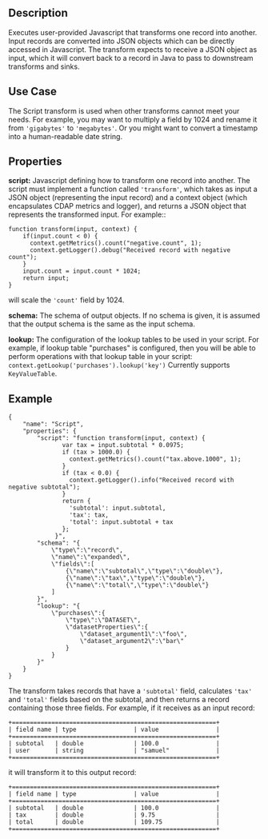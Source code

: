 Description
-----------

Executes user-provided Javascript that transforms one record into another.
Input records are converted into JSON objects which can be directly accessed in
Javascript. The transform expects to receive a JSON object as input, which it will
convert back to a record in Java to pass to downstream transforms and sinks.

Use Case
--------

The Script transform is used when other transforms cannot meet your needs.
For example, you may want to multiply a field by 1024 and rename it from ``'gigabytes'``
to ``'megabytes'``. Or you might want to convert a timestamp into a human-readable date string.

Properties
----------

**script:** Javascript defining how to transform one record into another. The script must
implement a function called ``'transform'``, which takes as input a JSON object (representing
the input record) and a context object (which encapsulates CDAP metrics and logger),
and returns a JSON object that represents the transformed input.
For example::

    function transform(input, context) {
        if(input.count < 0) {
          context.getMetrics().count("negative.count", 1);
          context.getLogger().debug("Received record with negative count");
        }
        input.count = input.count * 1024;
        return input;
    }

will scale the ``'count'`` field by 1024.

**schema:** The schema of output objects. If no schema is given, it is assumed that the output
schema is the same as the input schema.

**lookup:** The configuration of the lookup tables to be used in your script.
For example, if lookup table "purchases" is configured, then you will be able to perform
operations with that lookup table in your script: ``context.getLookup('purchases').lookup('key')``
Currently supports ``KeyValueTable``.

Example
-------

    {
        "name": "Script",
        "properties": {
            "script": "function transform(input, context) {
                   var tax = input.subtotal * 0.0975;
                   if (tax > 1000.0) {
                     context.getMetrics().count("tax.above.1000", 1);
                   }
                   if (tax < 0.0) {
                     context.getLogger().info("Received record with negative subtotal");
                   }
                   return {
                     'subtotal': input.subtotal,
                     'tax': tax,
                     'total': input.subtotal + tax
                   };
                 }",
            "schema": "{
                \"type\":\"record\",
                \"name\":\"expanded\",
                \"fields\":[
                    {\"name\":\"subtotal\",\"type\":\"double\"},
                    {\"name\":\"tax\",\"type\":\"double\"},
                    {\"name\":\"total\",\"type\":\"double\"}
                ]
            }",
            "lookup": "{
                \"purchases\":{
                    \"type\":\"DATASET\",
                    \"datasetProperties\":{
                        \"dataset_argument1\":\"foo\",
                        \"dataset_argument2\":\"bar\"
                    }
                }
            }"
        }
    }

The transform takes records that have a ``'subtotal'`` field, calculates ``'tax'`` and
``'total'`` fields based on the subtotal, and then returns a record containing those three
fields. For example, if it receives as an input record:

    +=========================================================+
    | field name | type                | value                |
    +=========================================================+
    | subtotal   | double              | 100.0                |
    | user       | string              | "samuel"             |
    +=========================================================+

it will transform it to this output record:

    +=========================================================+
    | field name | type                | value                |
    +=========================================================+
    | subtotal   | double              | 100.0                |
    | tax        | double              | 9.75                 |
    | total      | double              | 109.75               |
    +=========================================================+
